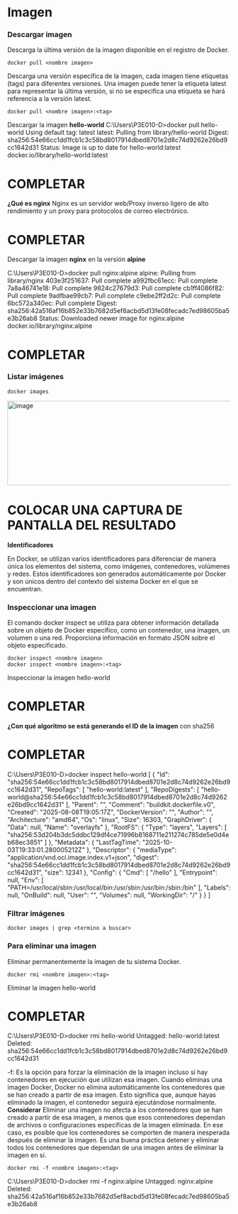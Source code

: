 # Imagen
### Descargar imagen
Descarga la última versión de la imagen disponible en el registro de Docker.

```
docker pull <nombre imagen> 
```

Descarga una versión específica de la imagen, cada imagen tiene etiquetas (tags) para diferentes versiones.
Una imagen puede tener la etiqueta latest para representar la última versión, si no se especifica una etiqueta se hará referencia a la versión latest.

```
docker pull <nombre imagen>:<tag>
```

Descargar la imagen **hello-world**
C:\Users\P3E010-D>docker pull hello-world
Using default tag: latest
latest: Pulling from library/hello-world
Digest: sha256:54e66cc1dd1fcb1c3c58bd8017914dbed8701e2d8c74d9262e26bd9cc1642d31
Status: Image is up to date for hello-world:latest
docker.io/library/hello-world:latest

# COMPLETAR
**¿Qué es nginx**
Nginx es un servidor web/Proxy inverso ligero de alto rendimiento y un proxy para protocolos de correo electrónico.
# COMPLETAR 
Descargar la imagen  **nginx** en la versión **alpine**

C:\Users\P3E010-D>docker pull nginx:alpine
alpine: Pulling from library/nginx
403e3f251637: Pull complete
a992fbc61ecc: Pull complete
7a8a46741e18: Pull complete
9824c27679d3: Pull complete
cb1ff4086f82: Pull complete
9adfbae99cb7: Pull complete
c9ebe2ff2d2c: Pull complete
6bc572a340ec: Pull complete
Digest: sha256:42a516af16b852e33b7682d5ef8acbd5d13fe08fecadc7ed98605ba5e3b26ab8
Status: Downloaded newer image for nginx:alpine
docker.io/library/nginx:alpine


# COMPLETAR

### Listar imágenes

```
docker images
```

<img width="780" height="190" alt="image" src="https://github.com/user-attachments/assets/4d687bb7-03c2-4c15-9fa1-00cfebf77986" />

# COLOCAR UNA CAPTURA DE PANTALLA DEL RESULTADO 

**Identificadores**

En Docker, se utilizan varios identificadores para diferenciar de manera única los elementos del sistema, como imágenes, contenedores, volúmenes y redes. Estos identificadores son generados automáticamente por Docker y son únicos dentro del contexto del sistema Docker en el que se encuentran. 

### Inspeccionar una imagen
El comando docker inspect se utiliza para obtener información detallada sobre un objeto de Docker específico, como un contenedor, una imagen, un volumen o una red.  Proporciona información en formato JSON sobre el objeto especificado.

```
docker inspect <nombre imagen>
docker inspect <nombre imagen>:<tag>
```

Inspeccionar la imagen hello-world 
# COMPLETAR

**¿Con qué algoritmo se está generando el ID de la imagen**
con sha256
# COMPLETAR
C:\Users\P3E010-D>docker inspect hello-world
[
    {
        "Id": "sha256:54e66cc1dd1fcb1c3c58bd8017914dbed8701e2d8c74d9262e26bd9cc1642d31",
        "RepoTags": [
            "hello-world:latest"
        ],
        "RepoDigests": [
            "hello-world@sha256:54e66cc1dd1fcb1c3c58bd8017914dbed8701e2d8c74d9262e26bd9cc1642d31"
        ],
        "Parent": "",
        "Comment": "buildkit.dockerfile.v0",
        "Created": "2025-08-08T19:05:17Z",
        "DockerVersion": "",
        "Author": "",
        "Architecture": "amd64",
        "Os": "linux",
        "Size": 16303,
        "GraphDriver": {
            "Data": null,
            "Name": "overlayfs"
        },
        "RootFS": {
            "Type": "layers",
            "Layers": [
                "sha256:53d204b3dc5ddbc129df4ce71996b8168711e211274c785de5e0d4eb68ec3851"
            ]
        },
        "Metadata": {
            "LastTagTime": "2025-10-03T19:33:01.280005212Z"
        },
        "Descriptor": {
            "mediaType": "application/vnd.oci.image.index.v1+json",
            "digest": "sha256:54e66cc1dd1fcb1c3c58bd8017914dbed8701e2d8c74d9262e26bd9cc1642d31",
            "size": 12341
        },
        "Config": {
            "Cmd": [
                "/hello"
            ],
            "Entrypoint": null,
            "Env": [
                "PATH=/usr/local/sbin:/usr/local/bin:/usr/sbin:/usr/bin:/sbin:/bin"
            ],
            "Labels": null,
            "OnBuild": null,
            "User": "",
            "Volumes": null,
            "WorkingDir": "/"
        }
    }
]
### Filtrar imágenes

```
docker images | grep <termino a buscar>

```

### Para eliminar una imagen
Eliminar permanentemente la imagen de tu sistema Docker.

```
docker rmi <nombre imagen>:<tag>
```

Eliminar la imagen hello-world 
# COMPLETAR

C:\Users\P3E010-D>docker rmi hello-world
Untagged: hello-world:latest
Deleted: sha256:54e66cc1dd1fcb1c3c58bd8017914dbed8701e2d8c74d9262e26bd9cc1642d31


-f: Es la opción para forzar la eliminación de la imagen incluso si hay contenedores en ejecución que utilizan esa imagen.
Cuando eliminas una imagen Docker, Docker no elimina automáticamente los contenedores que se han creado a partir de esa imagen. Esto significa que, aunque hayas eliminado la imagen, el contenedor seguirá ejecutándose normalmente.  
**Considerar**
Eliminar una imagen no afecta a los contenedores que se han creado a partir de esa imagen, a menos que esos contenedores dependan de archivos o configuraciones específicas de la imagen eliminada. En ese caso, es posible que los contenedores se comporten de manera inesperada después de eliminar la imagen.
Es una buena práctica detener y eliminar todos los contenedores que dependan de una imagen antes de eliminar la imagen en sí.

```
docker rmi -f <nombre imagen>:<tag>
```
C:\Users\P3E010-D>docker rmi -f  nginx:alpine
Untagged: nginx:alpine
Deleted: sha256:42a516af16b852e33b7682d5ef8acbd5d13fe08fecadc7ed98605ba5e3b26ab8
